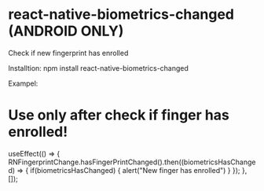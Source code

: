 # react-native-biometrics-changed (ANDROID ONLY)
Check if new fingerprint has enrolled

Installtion:
npm install react-native-biometrics-changed

Exampel:
 # Use only after check if finger has enrolled!
 
  useEffect(() => {
    RNFingerprintChange.hasFingerPrintChanged().then((biometricsHasChanged) => {
      if(biometricsHasChanged)
      {
        alert("New finger has enrolled")
      }
    });
  }, []);


